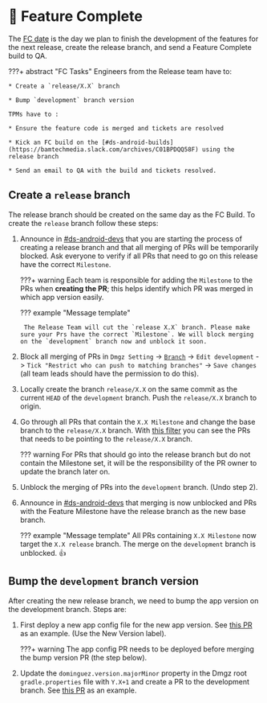 # :rocket:  Feature Complete

The [FC date](https://wiki.disneystreaming.com/display/DMGZ/Android+Release+Train) is the day we plan to finish the development of the features for the next release, create the release branch, and send a Feature Complete build to QA.

???+ abstract "FC Tasks"
    Engineers from the Release team have to:

    * Create a `release/X.X` branch

    * Bump `development` branch version

    TPMs have to :

    * Ensure the feature code is merged and tickets are resolved

    * Kick an FC build on the [#ds-android-builds](https://bamtechmedia.slack.com/archives/C01BPDQQ58F) using the release branch

    * Send an email to QA with the build and tickets resolved.

## Create a `release` branch

The release branch should be created on the same day as the FC Build. To create the `release` branch follow these steps:

1. Announce in [#ds-android-devs](https://bamtechmedia.slack.com/archives/CCS275WKV) that you are starting the process of creating a release branch and that all merging of PRs will be temporarily blocked. Ask everyone to verify if all PRs that need to go on this release have the correct `Milestone`.

    ???+ warning
        Each team is responsible for adding the `Milestone` to the PRs when **creating the PR**; this helps identify which PR was merged in which app version easily.

    ??? example "Message template"

        The Release Team will cut the `release X.X` branch. Please make sure your Prs have the correct `Milestone`. We will block merging on the `development` branch now and unblock it soon.

2. Block all merging of PRs in `Dmgz Setting` -> [`Branch`](https://github.bamtech.co/Android/Dmgz/settings/branches) -> `Edit development` -> `Tick "Restrict who can push to matching branches"` -> `Save changes` (all team leads should have the permission to do this).

3. Locally create the branch `release/X.X` on the same commit as the current `HEAD` of the `development` branch. Push the `release/X.X` branch to origin.

4. Go through all PRs that contain the `X.X Milestone` and change the base branch to the `release/X.X` branch. With [this filter](https://github.bamtech.co/Android/Dmgz/pulls?q=is%3Apr+is%3Aopen+base%3Adevelopment+milestone%3AX.X) you can see the PRs that needs to be pointing to the `release/X.X` branch.

    ??? warning
        For PRs that should go into the release branch but do not contain the Milestone set, it will be the responsibility of the PR owner to update the branch later on.

5. Unblock the merging of PRs into the `development` branch. (Undo step 2).

6. Announce in [#ds-android-devs](https://bamtechmedia.slack.com/archives/CCS275WKV) that merging is now unblocked and PRs with the Feature Milestone have the release branch as the new base branch.
  
    ??? example "Message template"
        All PRs containing `X.X Milestone` now target the `X.X release` branch. The merge on the `development` branch is unblocked. :thumbsup:

## Bump the `development` branch version

After creating the new release branch, we need to bump the app version on the development branch. Steps are:

1. First deploy a new app config file for the new app version. See [this PR](https://github.bamtech.co/Mobile/dmgz-android-appconfig/pull/1469) as an example. (Use the New Version label).

    ???+ warning
        The app config PR needs to be deployed before merging the bump version PR (the step below).

2. Update the `dominguez.version.majorMinor` property in the Dmgz root `gradle.properties` file with `Y.X+1` and create a PR to the development branch. See [this PR](https://github.bamtech.co/Android/Dmgz/pull/13091) as an example.
